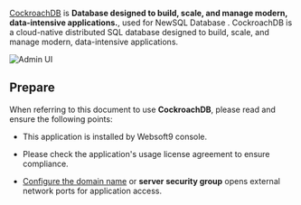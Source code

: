 [CockroachDB](https://www.cockroachlabs.com/) is **Database designed to build, scale, and manage modern, data-intensive applications.**, used for NewSQL Database . CockroachDB is a cloud-native distributed SQL database designed to build, scale, and manage modern, data-intensive applications.


![Admin UI](https://libs.websoft9.com/Websoft9/DocsPicture/zh/cockroachdb/cockroachdb-gui-websoft9.png)


## Prepare

When referring to this document to use **CockroachDB**, please read and ensure the following points:

- This application is installed by Websoft9 console.

- Please check the application's usage license agreement to ensure compliance.

- [Configure the domain name](./domain-set) or **server security group** opens external network ports for application access.